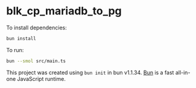 # blk_cp_mariadb_to_pg

To install dependencies:

```bash
bun install
```

To run:

```bash
bun --smol src/main.ts
```

This project was created using `bun init` in bun v1.1.34. [Bun](https://bun.sh) is a fast all-in-one JavaScript runtime.
